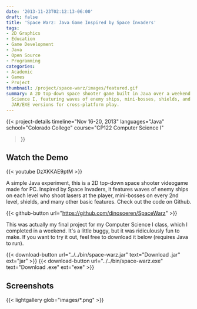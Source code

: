 ```yaml
---
date: '2013-11-23T02:12:13-06:00'
draft: false
title: 'Space Warz: Java Game Inspired by Space Invaders'
tags:
- 2D Graphics
- Education
- Game Development
- Java
- Open Source
- Programming
categories:
- Academic
- Games
- Project
thumbnail: /project/space-warz/images/featured.gif
summary: A 2D top-down space shooter game built in Java over a weekend for Computer
  Science I, featuring waves of enemy ships, mini-bosses, shields, and downloadable
  JAR/EXE versions for cross-platform play.
---
```

{{< project-details
  timeline="Nov 16-20, 2013"
  languages="Java"
  school="Colorado College"
  course="CP122 Computer Science I"
>}}

## Watch the Demo

{{< youtube DzXKKAE9ptM >}}


A simple Java experiment, this is a 2D top-down space shooter videogame made for PC. Inspired by Space Invaders, it features waves of enemy ships on each level who shoot lasers at the player, mini-bosses on every 2nd level, shields, and many other basic features. Check out the code on Github.

{{< github-button url="https://github.com/dinosoeren/SpaceWarz" >}}

This was actually my final project for my Computer Science I class, which I completed in a weekend. It's a little buggy, but it was ridiculously fun to make. If you want to try it out, feel free to download it below (requires Java to run).

{{< download-button url="../../bin/space-warz.jar" text="Download .jar" ext="jar" >}}
{{< download-button url="../../bin/space-warz.exe" text="Download .exe" ext="exe" >}}

## Screenshots

{{< lightgallery glob="images/*.png" >}}
